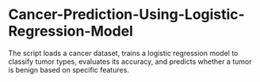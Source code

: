 # Cancer-Prediction-Using-Logistic-Regression-Model
The script loads a cancer dataset, trains a logistic regression model to classify tumor types, evaluates its accuracy, and predicts whether a tumor is benign based on specific features.
